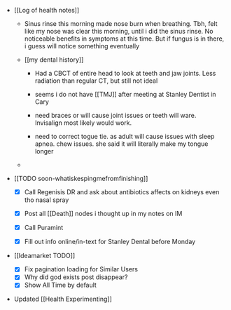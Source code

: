   * [[Log of health notes]]
    * Sinus rinse this morning made nose burn when breathing. Tbh, felt like my nose was clear this morning, until i did the sinus rinse. No noticeable benefits in symptoms at this time. But if fungus is in there, i guess will notice something eventually
    * [[my dental history]]
      * Had a CBCT of entire head to look at teeth and jaw joints. Less radiation than regular CT, but still not ideal
      * seems i do not have [[TMJ]] after meeting at Stanley Dentist in Cary
      * need braces or will cause joint issues or teeth will ware. Invisalign most likely would work. 

      * need to correct togue tie. as adult will cause issues with sleep apnea. chew issues. she said it will literally make my tongue longer 


    * 

  * [[TODO soon-whatiskespingmefromfinishing]]
    * [x] Call Regenisis DR and ask about antibiotics affects on kidneys even tho nasal spray
    * [x] Post all [[Death]] nodes i thought up in my notes on IM

    * [x] Call Puramint
    * [x] Fill out info online/in-text for Stanley Dental before Monday
  * [[Ideamarket TODO]]
    * [x] Fix pagination loading for Similar Users
    * [x] Why did god exists post disappear?
    * [x] Show All Time by default
  * Updated [[Health Experimenting]]
